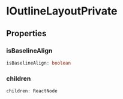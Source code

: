# IOutlineLayoutPrivate

## Properties

### isBaselineAlign

```ts
isBaselineAlign: boolean
```

### children

```ts
children: ReactNode
```
